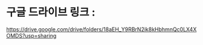 # 구글 드라이브 링크 :
https://drive.google.com/drive/folders/18aEH_Y9RBrN2ik8kHbhmnQc0LX4XOMDS?usp=sharing



